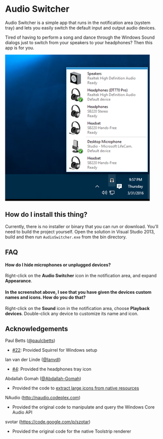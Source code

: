 Audio Switcher
==============

Audio Switcher is a simple app that runs in the notification area (system tray) and lets you easily switch the default input and output audio devices.

Tired of having to perform a song and dance through the Windows Sound dialogs just to switch from your speakers to your headphones? Then this app is for you.

![ScreenShot](resources/AudioSwitcher.png)

## How do I install this thing?
Currently, there is no installer or binary that you can run or download. You'll need to build the project yourself. Open the solution in Visual Studio 2013, build and then run `AudioSwitcher.exe` from the bin directory.

## FAQ
#### How do I hide microphones or unplugged devices?
Right-click on the __Audio Switcher__ icon in the notification area, and expand __Appearance__.

#### In the screenshot above, I see that you have given the devices custom names and icons. How do you do that?
Right-click on the __Sound__ icon in the notification area, choose __Playback devices__. Double-click any device to customize its name and icon.

## Acknowledgements
Paul Betts ([@paulcbetts](http://github.com/paulcbetts))
* [#22](https://github.com/davkean/audio-switcher/issues/22): Provided Squirrel for Windows setup

Ian van der Linde ([@Ianvdl](http://github.com/ianvdl))
* [#4](https://github.com/davkean/audio-switcher/issues/4): Provided the headphones tray icon

Abdallah Gomah ([@Abdallah-Gomah](http://www.codeproject.com/Members/Abdallah-Gomah))
* Provided the code to [extract large icons from native resources](http://www.codeproject.com/Articles/32617/Extracting-Icons-from-EXE-DLL-and-Icon-Manipulatio)

NAudio (http://naudio.codeplex.com)
* Provided the original code to manipulate and query the Windows Core Audio API
 
svotar (https://code.google.com/p/szotar)
* Provided the original code for the native Toolstrip renderer 
